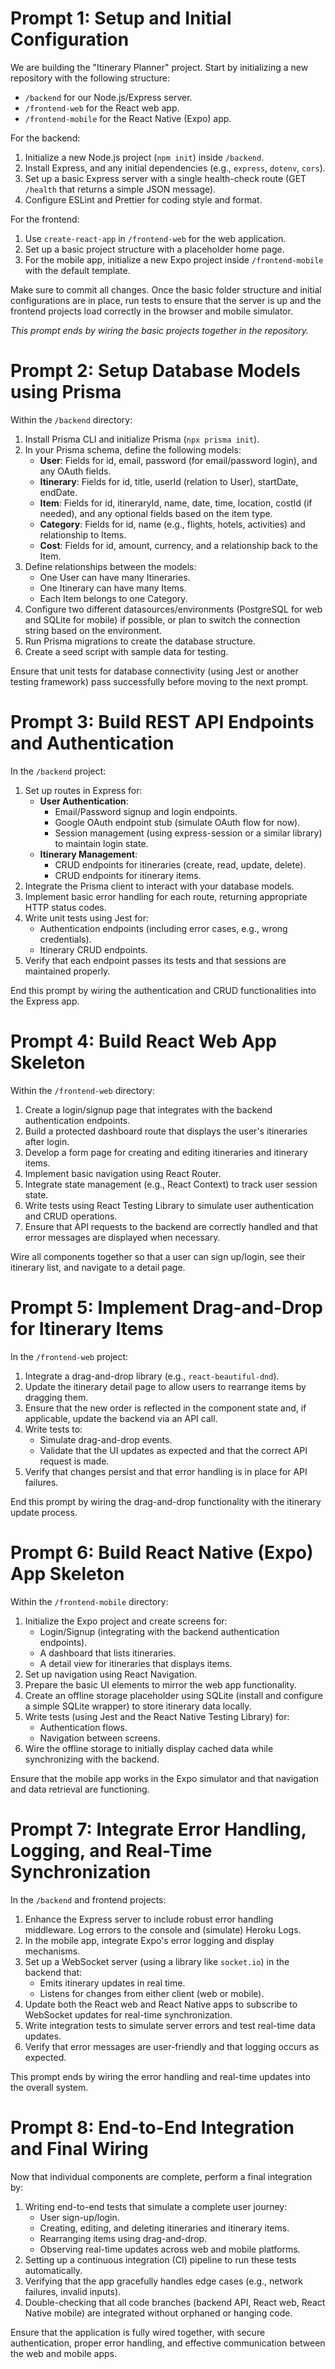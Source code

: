 # Prompt 1: Setup and Initial Configuration

We are building the "Itinerary Planner" project. Start by initializing a new repository with the following structure:
- `/backend` for our Node.js/Express server.
- `/frontend-web` for the React web app.
- `/frontend-mobile` for the React Native (Expo) app.

For the backend:
1. Initialize a new Node.js project (`npm init`) inside `/backend`.
2. Install Express, and any initial dependencies (e.g., `express`, `dotenv`, `cors`).
3. Set up a basic Express server with a single health-check route (GET `/health` that returns a simple JSON message).
4. Configure ESLint and Prettier for coding style and format.

For the frontend:
1. Use `create-react-app` in `/frontend-web` for the web application.
2. Set up a basic project structure with a placeholder home page.
3. For the mobile app, initialize a new Expo project inside `/frontend-mobile` with the default template.

Make sure to commit all changes. Once the basic folder structure and initial configurations are in place, run tests to ensure that the server is up and the frontend projects load correctly in the browser and mobile simulator.

*This prompt ends by wiring the basic projects together in the repository.*


# Prompt 2: Setup Database Models using Prisma

Within the `/backend` directory:
1. Install Prisma CLI and initialize Prisma (`npx prisma init`).
2. In your Prisma schema, define the following models:
   - **User**: Fields for id, email, password (for email/password login), and any OAuth fields.
   - **Itinerary**: Fields for id, title, userId (relation to User), startDate, endDate.
   - **Item**: Fields for id, itineraryId, name, date, time, location, costId (if needed), and any optional fields based on the item type.
   - **Category**: Fields for id, name (e.g., flights, hotels, activities) and relationship to Items.
   - **Cost**: Fields for id, amount, currency, and a relationship back to the Item.
3. Define relationships between the models:
   - One User can have many Itineraries.
   - One Itinerary can have many Items.
   - Each Item belongs to one Category.
4. Configure two different datasources/environments (PostgreSQL for web and SQLite for mobile) if possible, or plan to switch the connection string based on the environment.
5. Run Prisma migrations to create the database structure.
6. Create a seed script with sample data for testing.

Ensure that unit tests for database connectivity (using Jest or another testing framework) pass successfully before moving to the next prompt.


# Prompt 3: Build REST API Endpoints and Authentication

In the `/backend` project:
1. Set up routes in Express for:
   - **User Authentication**:
     - Email/Password signup and login endpoints.
     - Google OAuth endpoint stub (simulate OAuth flow for now).
     - Session management (using express-session or a similar library) to maintain login state.
   - **Itinerary Management**:
     - CRUD endpoints for itineraries (create, read, update, delete).
     - CRUD endpoints for itinerary items.
2. Integrate the Prisma client to interact with your database models.
3. Implement basic error handling for each route, returning appropriate HTTP status codes.
4. Write unit tests using Jest for:
   - Authentication endpoints (including error cases, e.g., wrong credentials).
   - Itinerary CRUD endpoints.
5. Verify that each endpoint passes its tests and that sessions are maintained properly.

End this prompt by wiring the authentication and CRUD functionalities into the Express app.


# Prompt 4: Build React Web App Skeleton

Within the `/frontend-web` directory:
1. Create a login/signup page that integrates with the backend authentication endpoints.
2. Build a protected dashboard route that displays the user's itineraries after login.
3. Develop a form page for creating and editing itineraries and itinerary items.
4. Implement basic navigation using React Router.
5. Integrate state management (e.g., React Context) to track user session state.
6. Write tests using React Testing Library to simulate user authentication and CRUD operations.
7. Ensure that API requests to the backend are correctly handled and that error messages are displayed when necessary.

Wire all components together so that a user can sign up/login, see their itinerary list, and navigate to a detail page.


# Prompt 5: Implement Drag-and-Drop for Itinerary Items

In the `/frontend-web` project:
1. Integrate a drag-and-drop library (e.g., `react-beautiful-dnd`).
2. Update the itinerary detail page to allow users to rearrange items by dragging them.
3. Ensure that the new order is reflected in the component state and, if applicable, update the backend via an API call.
4. Write tests to:
   - Simulate drag-and-drop events.
   - Validate that the UI updates as expected and that the correct API request is made.
5. Verify that changes persist and that error handling is in place for API failures.

End this prompt by wiring the drag-and-drop functionality with the itinerary update process.


# Prompt 6: Build React Native (Expo) App Skeleton

Within the `/frontend-mobile` directory:
1. Initialize the Expo project and create screens for:
   - Login/Signup (integrating with the backend authentication endpoints).
   - A dashboard that lists itineraries.
   - A detail view for itineraries that displays items.
2. Set up navigation using React Navigation.
3. Prepare the basic UI elements to mirror the web app functionality.
4. Create an offline storage placeholder using SQLite (install and configure a simple SQLite wrapper) to store itinerary data locally.
5. Write tests (using Jest and the React Native Testing Library) for:
   - Authentication flows.
   - Navigation between screens.
6. Wire the offline storage to initially display cached data while synchronizing with the backend.

Ensure that the mobile app works in the Expo simulator and that navigation and data retrieval are functioning.


# Prompt 7: Integrate Error Handling, Logging, and Real-Time Synchronization

In the `/backend` and frontend projects:
1. Enhance the Express server to include robust error handling middleware. Log errors to the console and (simulate) Heroku Logs.
2. In the mobile app, integrate Expo's error logging and display mechanisms.
3. Set up a WebSocket server (using a library like `socket.io`) in the backend that:
   - Emits itinerary updates in real time.
   - Listens for changes from either client (web or mobile).
4. Update both the React web and React Native apps to subscribe to WebSocket updates for real-time synchronization.
5. Write integration tests to simulate server errors and test real-time data updates.
6. Verify that error messages are user-friendly and that logging occurs as expected.

This prompt ends by wiring the error handling and real-time updates into the overall system.


# Prompt 8: End-to-End Integration and Final Wiring

Now that individual components are complete, perform a final integration by:
1. Writing end-to-end tests that simulate a complete user journey:
   - User sign-up/login.
   - Creating, editing, and deleting itineraries and itinerary items.
   - Rearranging items using drag-and-drop.
   - Observing real-time updates across web and mobile platforms.
2. Setting up a continuous integration (CI) pipeline to run these tests automatically.
3. Verifying that the app gracefully handles edge cases (e.g., network failures, invalid inputs).
4. Double-checking that all code branches (backend API, React web, React Native mobile) are integrated without orphaned or hanging code.

Ensure that the application is fully wired together, with secure authentication, proper error handling, and effective communication between the web and mobile apps.


